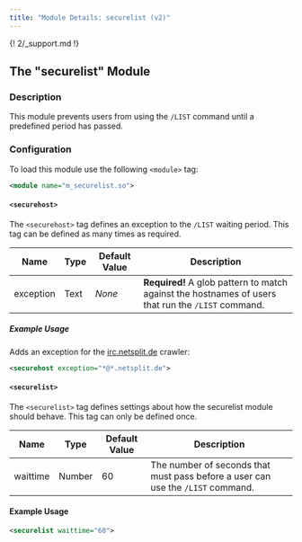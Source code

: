 ```yaml
---
title: "Module Details: securelist (v2)"
---
```


{! 2/_support.md !}

## The "securelist" Module

### Description

This module prevents users from using the `/LIST` command until a predefined period has passed.

### Configuration

To load this module use the following `<module>` tag:

```xml
<module name="m_securelist.so">
```

#### `<securehost>`

The `<securehost>` tag defines an exception to the `/LIST` waiting period. This tag can be defined as many times as required.

Name      | Type | Default Value | Description
--------- | ---- | ------------- | -----------
exception | Text | *None*        | **Required!** A glob pattern to match against the hostnames of users that run the `/LIST` command.

##### Example Usage

Adds an exception for the [irc.netsplit.de](http://irc.netsplit.de) crawler:

```xml
<securehost exception="*@*.netsplit.de">
```

#### `<securelist>`

The `<securelist>` tag defines settings about how the securelist module should behave. This tag can only be defined once.

Name     | Type   | Default Value | Description
-------- | ------ | ------------- | -----------
waittime | Number | 60            | The number of seconds that must pass before a user can use the `/LIST` command.

#### Example Usage

```xml
<securelist waittime="60">
```
